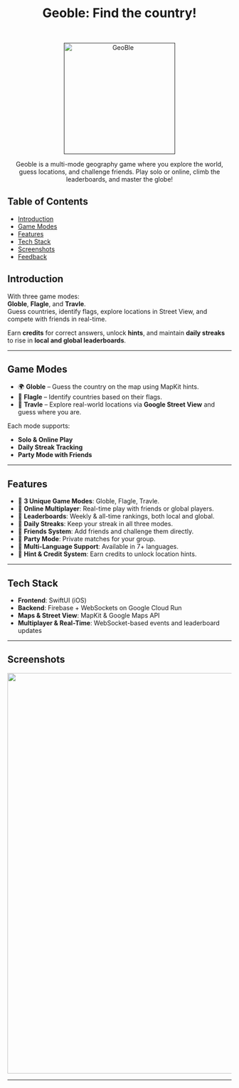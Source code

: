 <h1 align="center"> Geoble: Find the country! </h1> <br>
<p align="center">
  <a href="">
    <img alt="GeoBle" title="GeoBle" src="https://i.imgur.com/rN0gZ5P.png" width="250">
  </a>
</p>

<p align="center">
Geoble is a multi-mode geography game where you explore the world, guess locations, and challenge friends.  
Play solo or online, climb the leaderboards, and master the globe!
</p>

<!-- START doctoc generated TOC please keep comment here to allow auto update -->
<!-- DON'T EDIT THIS SECTION, INSTEAD RE-RUN doctoc TO UPDATE -->
## Table of Contents

- [Introduction](#introduction)
- [Game Modes](#game-modes)
- [Features](#features)
- [Tech Stack](#tech-stack)
- [Screenshots](#screenshots)
- [Feedback](#feedback)

<!-- END doctoc generated TOC please keep comment here to allow auto update -->

## Introduction

With three game modes:  
**Globle**, **Flagle**, and **Travle**.  
Guess countries, identify flags, explore locations in Street View, and compete with friends in real-time.  

Earn **credits** for correct answers, unlock **hints**, and maintain **daily streaks** to rise in **local and global leaderboards**.

---

## Game Modes

- 🌍 **Globle** – Guess the country on the map using MapKit hints.  
- 🚩 **Flagle** – Identify countries based on their flags.  
- 🧭 **Travle** – Explore real-world locations via **Google Street View** and guess where you are.  

Each mode supports:  
- **Solo & Online Play**  
- **Daily Streak Tracking**  
- **Party Mode with Friends**  

---

## Features

- 🔹 **3 Unique Game Modes**: Globle, Flagle, Travle.  
- 🔹 **Online Multiplayer**: Real-time play with friends or global players.  
- 🔹 **Leaderboards**: Weekly & all-time rankings, both local and global.  
- 🔹 **Daily Streaks**: Keep your streak in all three modes.  
- 🔹 **Friends System**: Add friends and challenge them directly.  
- 🔹 **Party Mode**: Private matches for your group.  
- 🔹 **Multi-Language Support**: Available in 7+ languages.  
- 🔹 **Hint & Credit System**: Earn credits to unlock location hints.  

---

## Tech Stack

- **Frontend**: SwiftUI (iOS)  
- **Backend**: Firebase + WebSockets on Google Cloud Run  
- **Maps & Street View**: MapKit & Google Maps API  
- **Multiplayer & Real-Time**: WebSocket-based events and leaderboard updates  

---

## Screenshots

<p align="center">
  <img src="https://i.imgur.com/95OtRZ0.jpeg" width="900">
</p>



---

